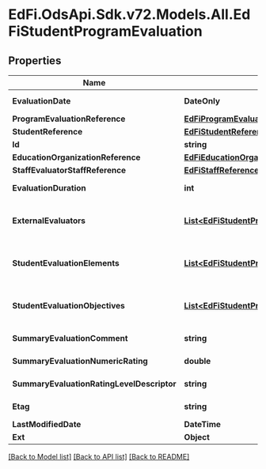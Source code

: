 # EdFi.OdsApi.Sdk.v72.Models.All.EdFiStudentProgramEvaluation

## Properties

Name | Type | Description | Notes
------------ | ------------- | ------------- | -------------
**EvaluationDate** | **DateOnly** | The month, day, and year on which the evaluation was conducted. | 
**ProgramEvaluationReference** | [**EdFiProgramEvaluationReference**](EdFiProgramEvaluationReference.md) |  | 
**StudentReference** | [**EdFiStudentReference**](EdFiStudentReference.md) |  | 
**Id** | **string** |  | [optional] 
**EducationOrganizationReference** | [**EdFiEducationOrganizationReference**](EdFiEducationOrganizationReference.md) |  | [optional] 
**StaffEvaluatorStaffReference** | [**EdFiStaffReference**](EdFiStaffReference.md) |  | [optional] 
**EvaluationDuration** | **int** | The actual or estimated number of clock minutes during which the evaluation was conducted. | [optional] 
**ExternalEvaluators** | [**List&lt;EdFiStudentProgramEvaluationExternalEvaluator&gt;**](EdFiStudentProgramEvaluationExternalEvaluator.md) | An unordered collection of studentProgramEvaluationExternalEvaluators. The external person(s) - not staff - that conducted the evaluation. | [optional] 
**StudentEvaluationElements** | [**List&lt;EdFiStudentProgramEvaluationStudentEvaluationElement&gt;**](EdFiStudentProgramEvaluationStudentEvaluationElement.md) | An unordered collection of studentProgramEvaluationStudentEvaluationElements. The student&#39;s rating and/or rating levels earned for a program evaluation element. | [optional] 
**StudentEvaluationObjectives** | [**List&lt;EdFiStudentProgramEvaluationStudentEvaluationObjective&gt;**](EdFiStudentProgramEvaluationStudentEvaluationObjective.md) | An unordered collection of studentProgramEvaluationStudentEvaluationObjectives. The student&#39;s rating and/or rating levels earned for a program evaluation objective. | [optional] 
**SummaryEvaluationComment** | **string** | Any comments about the summary evaluation to be captured. | [optional] 
**SummaryEvaluationNumericRating** | **double** | The numerical summary rating or score for the evaluation. | [optional] 
**SummaryEvaluationRatingLevelDescriptor** | **string** | The summary rating level achieved based upon the rating or score. | [optional] 
**Etag** | **string** | A unique system-generated value that identifies the version of the resource. | [optional] 
**LastModifiedDate** | **DateTime** | The date and time the resource was last modified. | [optional] 
**Ext** | **Object** | Extensions to the StudentProgramEvaluation entity. | [optional] 

[[Back to Model list]](../../README.md#documentation-for-models) [[Back to API list]](../../README.md#documentation-for-api-endpoints) [[Back to README]](../../README.md)

